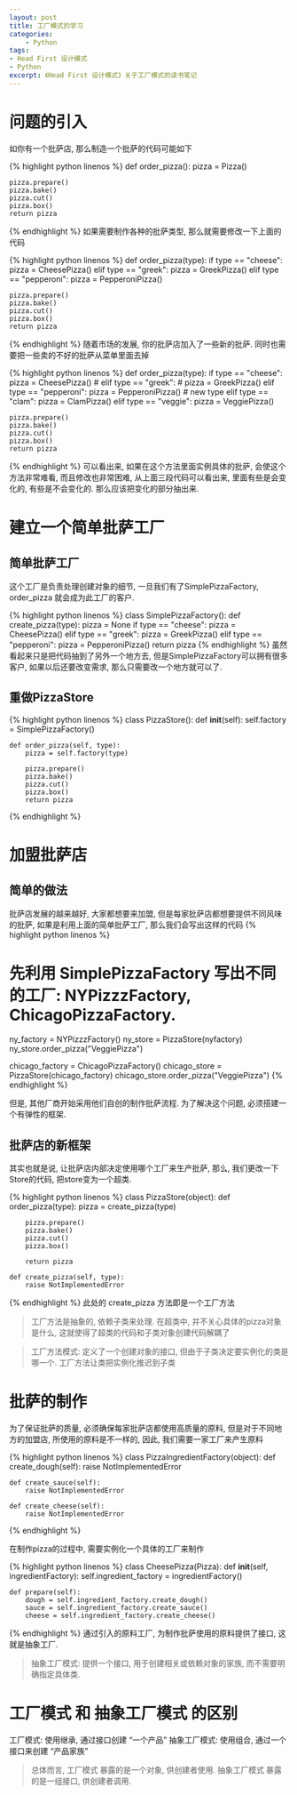 ```yaml
---
layout: post
title: 工厂模式的学习
categories:
    - Python
tags:
- Head First 设计模式
- Python
excerpt: 《Head First 设计模式》关于工厂模式的读书笔记
---
```


# 问题的引入 #

如你有一个批萨店, 那么制造一个批萨的代码可能如下

{% highlight python linenos %}
def order_pizza():
    pizza = Pizza()

    pizza.prepare()
    pizza.bake()
    pizza.cut()
    pizza.box()
    return pizza
{% endhighlight %}
如果需要制作各种的批萨类型, 那么就需要修改一下上面的代码

{% highlight python linenos %}
def order_pizza(type):
    if type == "cheese":
        pizza = CheesePizza()
    elif type == "greek":
        pizza = GreekPizza()
    elif type == "pepperoni":
        pizza = PepperoniPizza()

    pizza.prepare()
    pizza.bake()
    pizza.cut()
    pizza.box()
    return pizza
{% endhighlight %}
随着市场的发展, 你的批萨店加入了一些新的批萨. 同时也需要把一些卖的不好的批萨从菜单里面去掉

{% highlight python linenos %}
def order_pizza(type):
    if type == "cheese":
        pizza = CheesePizza()
    # elif type == "greek":
    #    pizza = GreekPizza()
    elif type == "pepperoni":
        pizza = PepperoniPizza()
    # new type
    elif type == "clam":
        pizza = ClamPizza()
    elif type == "veggie":
        pizza = VeggiePizza()

    pizza.prepare()
    pizza.bake()
    pizza.cut()
    pizza.box()
    return pizza
{% endhighlight %}
可以看出来, 如果在这个方法里面实例具体的批萨, 会使这个方法非常难看, 而且修改也非常困难, 从上面三段代码可以看出来, 里面有些是会变化的, 有些是不会变化的. 那么应该把变化的部分抽出来.

# 建立一个简单批萨工厂 #

## 简单批萨工厂 ##

这个工厂是负责处理创建对象的细节, 一旦我们有了SimplePizzaFactory, order_pizza 就会成为此工厂的客户.

{% highlight python linenos %}
class SimplePizzaFactory():
    def create_pizza(type):
        pizza = None
        if type == "cheese":
          pizza = CheesePizza()
        elif type == "greek":
            pizza = GreekPizza()
        elif type == "pepperoni":
            pizza = PepperoniPizza()
        return pizza
{% endhighlight %}
虽然看起来只是把代码抽到了另外一个地方去, 但是SimplePizzaFactory可以拥有很多客户, 如果以后还要改变需求, 那么只需要改一个地方就可以了.

## 重做PizzaStore ##

{% highlight python linenos %}
class PizzaStore():
    def __init__(self):
        self.factory = SimplePizzaFactory()

    def order_pizza(self, type):
        pizza = self.factory(type)

        pizza.prepare()
        pizza.bake()
        pizza.cut()
        pizza.box()
        return pizza

{% endhighlight %}

# 加盟批萨店 #

## 简单的做法 ##

批萨店发展的越来越好, 大家都想要来加盟, 但是每家批萨店都想要提供不同风味的批萨, 如果是利用上面的简单批萨工厂, 那么我们会写出这样的代码
{% highlight python linenos %}
# 先利用 SimplePizzaFactory 写出不同的工厂: NYPizzzFactory, ChicagoPizzaFactory.

ny_factory = NYPizzzFactory()
ny_store = PizzaStore(nyfactory)
ny_store.order_pizza("VeggiePizza")

chicago_factory = ChicagoPizzaFactory()
chicago_store = PizzaStore(chicago_factory)
chicago_store.order_pizza("VeggiePizza")
{% endhighlight %}

但是, 其他厂商开始采用他们自创的制作批萨流程. 为了解决这个问题, 必须搭建一个有弹性的框架.

## 批萨店的新框架 ##
其实也就是说, 让批萨店内部决定使用哪个工厂来生产批萨, 那么, 我们更改一下Store的代码, 把store变为一个超类.

{% highlight python linenos %}
class PizzaStore(object):
    def order_pizza(type):
        pizza = create_pizza(type)

        pizza.prepare()
        pizza.bake()
        pizza.cut()
        pizza.box()

        return pizza

    def create_pizza(self, type):
        raise NotImplementedError

{% endhighlight %}
此处的 create_pizza 方法即是一个工厂方法
> 工厂方法是抽象的, 依赖子类来处理. 在超类中, 并不关心具体的pizza对象是什么, 这就使得了超类的代码和子类对象创建代码解耦了

> 工厂方法模式: 定义了一个创建对象的接口, 但由于子类决定要实例化的类是哪一个. 工厂方法让类把实例化推迟到子类

# 批萨的制作 #

为了保证批萨的质量, 必须确保每家批萨店都使用高质量的原料, 但是对于不同地方的加盟店, 所使用的原料是不一样的, 因此, 我们需要一家工厂来产生原料

{% highlight python linenos %}
class PizzaIngredientFactory(object):
    def create_dough(self):
        raise NotImplementedError

    def create_sauce(self):
        raise NotImplementedError

    def create_cheese(self):
        raise NotImplementedError
{% endhighlight %}

在制作pizza的过程中, 需要实例化一个具体的工厂来制作

{% highlight python linenos %}
class CheesePizza(Pizza):
    def __init__(self, ingredientFactory):
        self.ingredient_factory = ingredientFactory()

    def prepare(self):
        dough = self.ingredient_factory.create_dough()
        sauce = self.ingredient_factory.create_sauce()
        cheese = self.ingredient_factory.create_cheese()
{% endhighlight %}
通过引入的原料工厂, 为制作批萨使用的原料提供了接口, 这就是抽象工厂.
> 抽象工厂模式: 提供一个接口, 用于创建相关或依赖对象的家族, 而不需要明确指定具体类.

# 工厂模式 和 抽象工厂模式 的区别 #

工厂模式: 使用继承, 通过接口创建 “一个产品”
抽象工厂模式: 使用组合, 通过一个接口来创建 “产品家族”

> 总体而言, 工厂模式 暴露的是一个对象, 供创建者使用. 抽象工厂模式 暴露的是一组接口, 供创建者调用.

